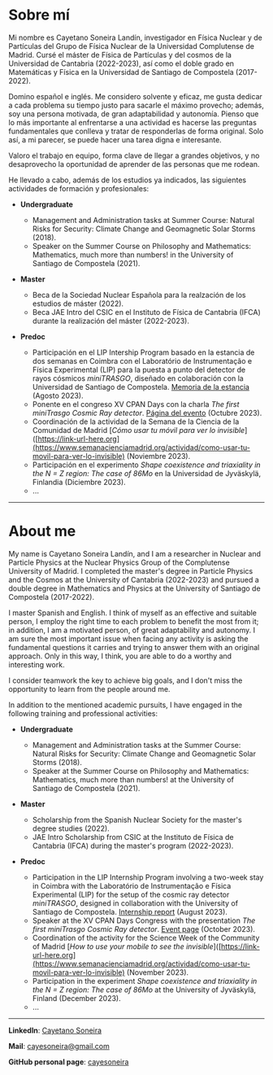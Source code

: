 # Sobre mí

Mi nombre es Cayetano Soneira Landín, investigador en Física Nuclear y de Partículas del Grupo de Física Nuclear de la Universidad Complutense de Madrid. Cursé el máster de Física de Partículas y del cosmos de la Universidad de Cantabria (2022-2023), así como el doble grado en Matemáticas y Física en la Universidad de Santiago de Compostela (2017-2022).

Domino español e inglés. Me considero solvente y eficaz, me gusta dedicar a cada problema su tiempo justo para sacarle el máximo provecho; además, soy una persona motivada, de gran adaptabilidad y autonomía. Pienso que lo más importante al enfrentarse a una actividad es hacerse las preguntas fundamentales que conlleva y tratar de responderlas de forma original. Solo así, a mi parecer, se puede hacer una tarea digna e interesante.

Valoro el trabajo en equipo, forma clave de llegar a grandes objetivos, y no desaprovecho la oportunidad de aprender de las personas que me rodean.

He llevado a cabo, además de los estudios ya indicados, las siguientes actividades de formación y profesionales:
- **Undergraduate**
  - Management and Administration tasks at Summer Course: Natural Risks for Security: Climate Change and Geomagnetic Solar Storms (2018).
  - Speaker on the Summer Course on Philosophy and Mathematics: Mathematics, much more than numbers! in the University of Santiago de Compostela (2021).

- **Master**
  - Beca de la Sociedad Nuclear Española para la realzación de los estudios de máster (2022).
  - Beca JAE Intro del CSIC en el Instituto de Física de Cantabria (IFCA) durante la realización del máster (2022-2023).

- **Predoc**
  - Participación en el LIP Intership Program basado en la estancia de dos semanas en Coimbra con el Laboratório de Instrumentação e Física Experimental (LIP) para la puesta a punto del detector de rayos cósmicos _miniTRASGO_, diseñado en colaboración con la Universidad de Santiago de Compostela. [Memoria de la estancia](https://www.lip.pt/?section=training&page=student-publications&filter=all&lang=en) (Agosto 2023).
  - Ponente en el congreso XV CPAN Days con la charla _The first miniTrasgo Cosmic Ray detector_. [Página del evento](https://indico.cern.ch/event/1283224/) (Octubre 2023).
  - Coordinación de la actividad de la Semana de la Ciencia de la Comunidad de Madrid [_Cómo usar tu móvil para ver lo invisible_]([https://link-url-here.org](https://www.semanacienciamadrid.org/actividad/como-usar-tu-movil-para-ver-lo-invisible) (Noviembre 2023).
  - Participación en el experimento _Shape coexistence and triaxiality in the N = Z region: The case of 86Mo_ en la Universidad de Jyväskylä, Finlandia (Diciembre 2023).
  - ...

---

# About me

My name is Cayetano Soneira Landín, and I am a researcher in Nuclear and Particle Physics at the Nuclear Physics Group of the Complutense University of Madrid. I completed the master's degree in Particle Physics and the Cosmos at the University of Cantabria (2022-2023) and pursued a double degree in Mathematics and Physics at the University of Santiago de Compostela (2017-2022).

I master Spanish and English. I think of myself as an effective and suitable person, I employ the right time to each problem to benefit the most from it; in addition, I am a motivated person, of great adaptability and autonomy. I am sure the most important issue when facing any activity is asking the fundamental questions it carries and trying to answer them with an original approach. Only in this way, I think, you are able to do a worthy and interesting work.

I consider teamwork the key to achieve big goals, and I don't miss the opportunity to learn from the people around me.

In addition to the mentioned academic pursuits, I have engaged in the following training and professional activities:

- **Undergraduate**
  - Management and Administration tasks at the Summer Course: Natural Risks for Security: Climate Change and Geomagnetic Solar Storms (2018).
  - Speaker at the Summer Course on Philosophy and Mathematics: Mathematics, much more than numbers! at the University of Santiago de Compostela (2021).

- **Master**
  - Scholarship from the Spanish Nuclear Society for the master's degree studies (2022).
  - JAE Intro Scholarship from CSIC at the Instituto de Física de Cantabria (IFCA) during the master's program (2022-2023).

- **Predoc**
  - Participation in the LIP Internship Program involving a two-week stay in Coimbra with the Laboratório de Instrumentação e Física Experimental (LIP) for the setup of the cosmic ray detector _miniTRASGO_, designed in collaboration with the University of Santiago de Compostela. [Internship report](https://www.lip.pt/?section=training&page=student-publications&filter=all&lang=en) (August 2023).
  - Speaker at the XV CPAN Days Congress with the presentation _The first miniTrasgo Cosmic Ray detector_. [Event page](https://indico.cern.ch/event/1283224/) (October 2023).
  - Coordination of the activity for the Science Week of the Community of Madrid [_How to use your mobile to see the invisible_]([https://link-url-here.org](https://www.semanacienciamadrid.org/actividad/como-usar-tu-movil-para-ver-lo-invisible) (November 2023).
  - Participation in the experiment _Shape coexistence and triaxiality in the N = Z region: The case of 86Mo_ at the University of Jyväskylä, Finland (December 2023).
  - ...

---

**LinkedIn**: [Cayetano Soneira](https://www.linkedin.com/in/cayetano-soneira-906a241b5/)

**Mail**: cayesoneira@gmail.com

**GitHub personal page**: [cayesoneira](https://cayesoneira.github.io/cayesoneira/)
